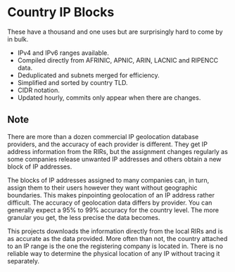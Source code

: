 # Country IP Blocks

These have a thousand and one uses but are surprisingly hard to come by in
bulk.

* IPv4 and IPv6 ranges available.
* Compiled directly from AFRINIC, APNIC, ARIN, LACNIC and RIPENCC data.
* Deduplicated and subnets merged for efficiency.
* Simplified and sorted by country TLD.
* CIDR notation.
* Updated hourly, commits only appear when there are changes.

## Note

There are more than a dozen commercial IP geolocation database providers, and
the accuracy of each provider is different. They get IP address information
from the RIRs, but the assignment changes regularly as some companies release
unwanted IP addresses and others obtain a new block of IP addresses.

The blocks of IP addresses assigned to many companies can, in turn, assign them
to their users however they want without geographic boundaries. This makes
pinpointing geolocation of an IP address rather difficult. The accuracy of
geolocation data differs by provider. You can generally expect a 95% to 99%
accuracy for the country level. The more granular you get, the less precise the
data becomes.

This projects downloads the information directly from the local RIRs and is as
accurate as the data provided. More often than not, the country attached to an
IP range is the one the registering company is located in. There is no reliable
way to determine the physical location of any IP without tracing it separately.
